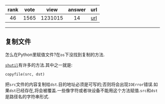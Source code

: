
| rank | vote | view | answer | url |
|:-:|:-:|:-:|:-:|:-:|
|46|1565|1231015|14| [url](http://stackoverflow.com/questions/123198/how-do-i-copy-a-file-in-python) |
***

## 复制文件

怎么在Python里赋值文件?在`os`下没找到复制的方法.

[`shutil`](http://docs.python.org/2/library/shutil.html)有许多的方法.其中之一就是:

```python
copyfile(src, dst)
```

把`src`文件的内容复制给`dst`.目的地址必须是可写的;否则将会出现`IOError`错误.如果`dst`已经存在,将会被覆盖.一些像字符或者块设备不能用这个方法赋值.`src`和`dst`是路径名的字符串形式.
